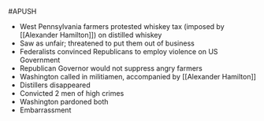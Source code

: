 #APUSH 
- West Pennsylvania farmers protested whiskey tax (imposed by [[Alexander Hamilton]]) on distilled whiskey
- Saw as unfair; threatened to put them out of business
- Federalists convinced Republicans to employ violence on US Government
- Republican Governor would not suppress angry farmers
- Washington called in militiamen, accompanied by [[Alexander Hamilton]]
- Distillers disappeared
- Convicted 2 men of high crimes
- Washington pardoned both
- Embarrassment